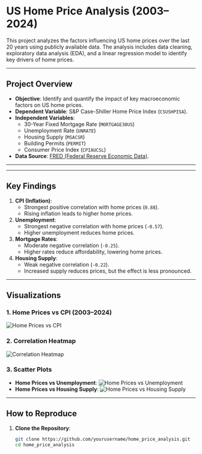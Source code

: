 # US Home Price Analysis (2003–2024)

This project analyzes the factors influencing US home prices over the last 20 years using publicly available data. The analysis includes data cleaning, exploratory data analysis (EDA), and a linear regression model to identify key drivers of home prices.

---

## **Project Overview**
- **Objective**: Identify and quantify the impact of key macroeconomic factors on US home prices.
- **Dependent Variable**: S&P Case-Shiller Home Price Index (`CSUSHPISA`).
- **Independent Variables**:
  - 30-Year Fixed Mortgage Rate (`MORTGAGE30US`)
  - Unemployment Rate (`UNRATE`)
  - Housing Supply (`MSACSR`)
  - Building Permits (`PERMIT`)
  - Consumer Price Index (`CPIAUCSL`)
- **Data Source**: [FRED (Federal Reserve Economic Data)](https://fred.stlouisfed.org/).

---


---

## **Key Findings**
1. **CPI (Inflation)**:
   - Strongest positive correlation with home prices (`0.88`).
   - Rising inflation leads to higher home prices.
2. **Unemployment**:
   - Strongest negative correlation with home prices (`-0.57`).
   - Higher unemployment reduces home prices.
3. **Mortgage Rates**:
   - Moderate negative correlation (`-0.25`).
   - Higher rates reduce affordability, lowering home prices.
4. **Housing Supply**:
   - Weak negative correlation (`-0.22`).
   - Increased supply reduces prices, but the effect is less pronounced.

---

## **Visualizations**
### 1. Home Prices vs CPI (2003–2024)
![Home Prices vs CPI](plots/home_prices_vs_cpi.png)

### 2. Correlation Heatmap
![Correlation Heatmap](plots/correlation_heatmap.png)

### 3. Scatter Plots
- **Home Prices vs Unemployment**:
  ![Home Prices vs Unemployment](plots/home_prices_vs_unemployment.png)
- **Home Prices vs Housing Supply**:
  ![Home Prices vs Housing Supply](plots/home_prices_vs_housing_supply.png)

---

## **How to Reproduce**
1. **Clone the Repository**:
   ```bash
   git clone https://github.com/yourusername/home_price_analysis.git
   cd home_price_analysis
